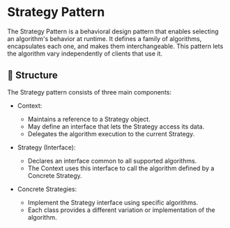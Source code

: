 # Strategy Pattern

The Strategy Pattern is a behavioral design pattern that enables selecting an algorithm's behavior at runtime. It
defines a family of algorithms, encapsulates each one, and makes them interchangeable. This pattern lets the algorithm
vary independently of clients that use it.

## 🔧 Structure

The Strategy pattern consists of three main components:

- Context:
    - Maintains a reference to a Strategy object.
    - May define an interface that lets the Strategy access its data.
    - Delegates the algorithm execution to the current Strategy.

- Strategy (Interface):
    - Declares an interface common to all supported algorithms.
    - The Context uses this interface to call the algorithm defined by a Concrete Strategy.

- Concrete Strategies:
    - Implement the Strategy interface using specific algorithms.
    - Each class provides a different variation or implementation of the algorithm.
